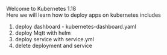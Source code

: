 Welcome to Kubernetes 1.18    
Here we will learn how to deploy apps on kubernetes
includes
1. deploy dashboard - kubernetes-dashboard.yaml
2. deploy Mqtt with helm
3. deploy service with service.yml
4. delete deployment and service
